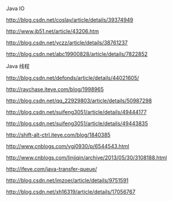
Java IO

http://blog.csdn.net/coslay/article/details/39374949

http://www.jb51.net/article/43206.htm

http://blog.csdn.net/yczz/article/details/38761237

http://blog.csdn.net/abc19900828/article/details/7822852

Java 线程

http://blog.csdn.net/defonds/article/details/44021605/

http://raychase.iteye.com/blog/1998965

http://blog.csdn.net/qq_22929803/article/details/50987298

http://blog.csdn.net/suifeng3051/article/details/49444177

http://blog.csdn.net/suifeng3051/article/details/49443835

http://shift-alt-ctrl.iteye.com/blog/1840385

http://www.cnblogs.com/ygj0930/p/6544543.html

http://www.cnblogs.com/linjiqin/archive/2013/05/30/3108188.html

http://ifeve.com/java-transfer-queue/

http://blog.csdn.net/imzoer/article/details/9751591

http://blog.csdn.net/xh16319/article/details/17056767
